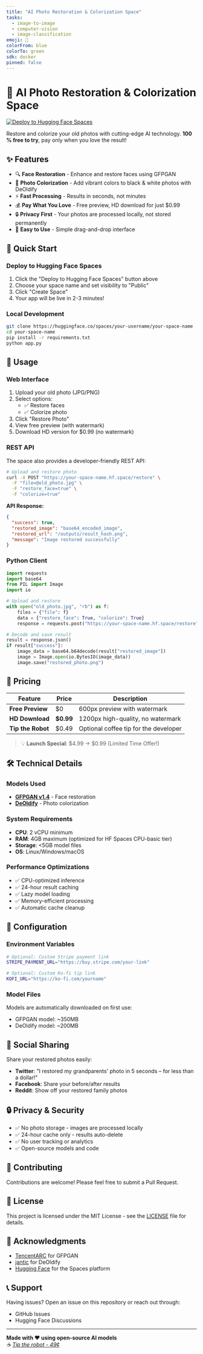 ```yaml
---
title: "AI Photo Restoration & Colorization Space"
tasks:
  - image-to-image
  - computer-vision
  - image-classification
emoji: 📸
colorFrom: blue
colorTo: green
sdk: docker
pinned: false
---
```


# 🤖 AI Photo Restoration & Colorization Space
[![Deploy to Hugging Face Spaces](https://huggingface.co/datasets/huggingface/badges/raw/main/deploy-to-spaces-lg.svg)](https://huggingface.co/spaces/your-username/your-space-name)

Restore and colorize your old photos with cutting-edge AI technology. **100 % free to try**, pay only when you love the result!

## ✨ Features
- 🔍 **Face Restoration** - Enhance and restore faces using GFPGAN  
- 🎨 **Photo Colorization** - Add vibrant colors to black & white photos with DeOldify  
- ⚡ **Fast Processing** - Results in seconds, not minutes  
- 💰 **Pay What You Love** - Free preview, HD download for just $0.99  
- 🔒 **Privacy First** - Your photos are processed locally, not stored permanently  
- 📱 **Easy to Use** - Simple drag-and-drop interface  

## 🚀 Quick Start
### Deploy to Hugging Face Spaces
1. Click the "Deploy to Hugging Face Spaces" button above  
2. Choose your space name and set visibility to "Public"  
3. Click "Create Space"  
4. Your app will be live in 2-3 minutes!  

### Local Development
```bash
git clone https://huggingface.co/spaces/your-username/your-space-name
cd your-space-name
pip install -r requirements.txt
python app.py
```

## 📖 Usage

### Web Interface

1. Upload your old photo (JPG/PNG)
2. Select options:
   - ✅ Restore faces
   - ✅ Colorize photo
3. Click "Restore Photo"
4. View free preview (with watermark)
5. Download HD version for $0.99 (no watermark)

### REST API

The space also provides a developer-friendly REST API:

```bash
# Upload and restore photo
curl -X POST "https://your-space-name.hf.space/restore" \
  -F "file=@old_photo.jpg" \
  -F "restore_face=true" \
  -F "colorize=true"
```

**API Response:**
```json
{
  "success": true,
  "restored_image": "base64_encoded_image",
  "restored_url": "/outputs/result_hash.png",
  "message": "Image restored successfully"
}
```

### Python Client

```python
import requests
import base64
from PIL import Image
import io

# Upload and restore
with open("old_photo.jpg", "rb") as f:
    files = {"file": f}
    data = {"restore_face": True, "colorize": True}
    response = requests.post("https://your-space-name.hf.space/restore", files=files, data=data)

# Decode and save result
result = response.json()
if result["success"]:
    image_data = base64.b64decode(result["restored_image"])
    image = Image.open(io.BytesIO(image_data))
    image.save("restored_photo.png")
```

## 🎯 Pricing

| Feature | Price | Description |
|---------|-------|-------------|
| **Free Preview** | $0 | 600px preview with watermark |
| **HD Download** | **$0.99** | 1200px high-quality, no watermark |
| **Tip the Robot** | $0.49 | Optional coffee tip for the developer |

> 💡 **Launch Special**: $4.99 → $0.99 (Limited Time Offer!)

## 🛠️ Technical Details

### Models Used

- **[GFPGAN v1.4](https://github.com/TencentARC/GFPGAN)** - Face restoration
- **[DeOldify](https://github.com/jantic/DeOldify)** - Photo colorization

### System Requirements

- **CPU**: 2 vCPU minimum
- **RAM**: 4GB maximum (optimized for HF Spaces CPU-basic tier)
- **Storage**: <5GB model files
- **OS**: Linux/Windows/macOS

### Performance Optimizations

- ✅ CPU-optimized inference
- ✅ 24-hour result caching
- ✅ Lazy model loading
- ✅ Memory-efficient processing
- ✅ Automatic cache cleanup

## 🔧 Configuration

### Environment Variables

```bash
# Optional: Custom Stripe payment link
STRIPE_PAYMENT_URL="https://buy.stripe.com/your-link"

# Optional: Custom Ko-fi tip link
KOFI_URL="https://ko-fi.com/yourname"
```

### Model Files

Models are automatically downloaded on first use:
- GFPGAN model: ~350MB
- DeOldify model: ~200MB

## 📱 Social Sharing

Share your restored photos easily:

- **Twitter**: "I restored my grandparents' photo in 5 seconds – for less than a dollar!"
- **Facebook**: Share your before/after results
- **Reddit**: Show off your restored family photos

## 🔒 Privacy & Security

- ✅ No photo storage - images are processed locally
- ✅ 24-hour cache only - results auto-delete
- ✅ No user tracking or analytics
- ✅ Open-source models and code

## 🤝 Contributing

Contributions are welcome! Please feel free to submit a Pull Request.

## 📄 License

This project is licensed under the MIT License - see the [LICENSE](LICENSE) file for details.

## 🙏 Acknowledgments

- [TencentARC](https://github.com/TencentARC) for GFPGAN
- [jantic](https://github.com/jantic/DeOldify) for DeOldify
- [Hugging Face](https://huggingface.co) for the Spaces platform

## 📞 Support

Having issues? Open an issue on this repository or reach out through:
- GitHub Issues
- Hugging Face Discussions

---

**Made with ❤️ using open-source AI models**  
*☕ [Tip the robot - 49¢](https://ko-fi.com/yourname)*